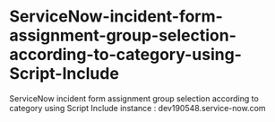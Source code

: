 # ServiceNow-incident-form-assignment-group-selection-according-to-category-using-Script-Include
ServiceNow incident form assignment group selection according to category using Script Include
instance : dev190548.service-now.com
